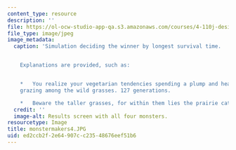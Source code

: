 ```yaml
---
content_type: resource
description: ''
file: https://ol-ocw-studio-app-qa.s3.amazonaws.com/courses/4-110j-design-across-scales-disciplines-and-problem-contexts-spring-2013/ed2ccb2f2e64907cc23548676eef51b6_monstermakers4.JPG
file_type: image/jpeg
image_metadata:
  caption: 'Simulation deciding the winner by longest survival time.


    Explanations are provided, such as:


    *   You realize your vegetarian tendencies spending a plump and healthy existence
    grazing among the wild grasses. 127 generations.

    *   Beware the taller grasses, for within them lies the prairie cat. 16 years.'
  credit: ''
  image-alt: Results screen with all four monsters.
resourcetype: Image
title: monstermakers4.JPG
uid: ed2ccb2f-2e64-907c-c235-48676eef51b6
---
```

